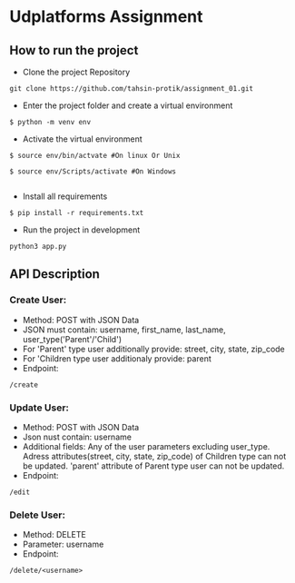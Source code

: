 # Udplatforms Assignment

## How to run the project

- Clone the project Repository
```
git clone https://github.com/tahsin-protik/assignment_01.git

```

- Enter the project folder and create a virtual environment
``` 
$ python -m venv env

```

- Activate the virtual environment
``` 
$ source env/bin/actvate #On linux Or Unix

$ source env/Scripts/activate #On Windows 
 
```

- Install all requirements

```
$ pip install -r requirements.txt
```

- Run the project in development

``` 
python3 app.py
``` 

## API Description

### Create User:
- Method: POST with JSON Data
- JSON must contain: username, first_name, last_name, user_type('Parent'/'Child')
- For 'Parent' type user additionally provide: street, city, state, zip_code
- For 'Children type user additionaly provide: parent
- Endpoint:
```
/create
```

### Update User:
- Method: POST with JSON Data
- Json nust contain: username
- Additional fields: Any of the user parameters excluding user_type. Adress attributes(street, city, state, zip_code) of Children type can not be updated. 'parent' attribute of Parent type user can not be updated.
- Endpoint:
```
/edit
```

### Delete User:
- Method: DELETE
- Parameter: username
- Endpoint:
```
/delete/<username>
```


